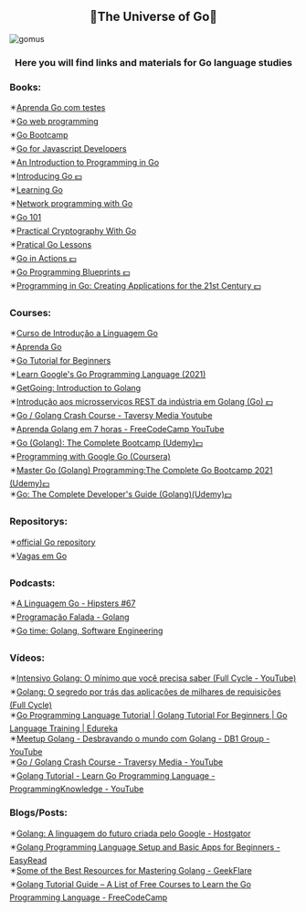 <h2 align="center">🔹The Universe of Go🔹</h2>

![gomus](https://user-images.githubusercontent.com/79488448/137652984-e457092d-36b6-486f-8485-2b5dff5bd31b.png)
<h3 align="center">Here you will find links and materials for Go language studies</h3>

<h3>Books:</h3>
✴️<a href="https://larien.gitbook.io/aprenda-go-com-testes/">Aprenda Go com testes</a><br>
✴️<a href="https://livebook.manning.com/book/go-web-programming/preface/">Go web programming</a><br>
✴️<a href="http://www.golangbootcamp.com/book">Go Bootcamp</a><br>
✴️<a href="http://www.pazams.com/Go-for-Javascript-Developers/">Go for Javascript Developers</a><br>
✴️<a href="https://www.golang-book.com/books/intro">An Introduction to Programming in Go</a><br>
✴️<a href="https://www.oreilly.com/library/view/introducing-go/9781491941997/">Introducing Go 💵</a><br>
✴️<a href="https://www.miek.nl/go/">Learning Go</a><br>
✴️<a href="https://jan.newmarch.name/go/">Network programming with Go</a><br>
✴️<a href="https://go101.org/article/101.html">Go 101</a><br>
✴️<a href="https://leanpub.com/gocrypto/read">Practical Cryptography With Go</a><br>
✴️<a href="https://www.practical-go-lessons.com/">Pratical Go Lessons</a><br>
✴️<a href="https://www.manning.com/books/go-in-action">Go in Actions 💵</a><br>
✴️<a href="https://www.packtpub.com/product/go-programming-blueprints-second-edition/9781786468949">Go Programming Blueprints 💵</a><br>
✴️<a href="https://www.informit.com/store/programming-in-go-creating-applications-for-the-21st-9780321774637">Programming in Go: Creating Applications for the 21st Century 💵</a><br>

<h3>Courses:</h3>
✴️<a href="https://www.cursou.com.br/informatica/curso-de-introducao-a-linguagem-go-golang/#player">Curso de Introdução a Linguagem Go</a><br>
✴️<a href="https://youtube.com/playlist?list=PLCKpcjBB_VlBsxJ9IseNxFllf-UFEXOdg">Aprenda Go </a><br>
✴️<a href="https://www.youtube.com/playlist?list=PL4cUxeGkcC9gC88BEo9czgyS72A3doDeM">Go Tutorial for Beginners</a><br>
✴️<a href="https://www.youtube.com/watch?v=Zhq4O7vEqq8&ab_channel=ProgrammingKnowledge">Learn Google's Go Programming Language (2021)</a><br>
✴️<a href="https://click.linksynergy.com/deeplink?id=JVFxdTr9V80&mid=39197&murl=https://www.udemy.com/course/getgoing/">GetGoing: Introduction to Golang</a><br>
✴️<a href="https://click.linksynergy.com/deeplink?id=JVFxdTr9V80&mid=39197&murl=https://www.udemy.com/course/golang-the-ultimate-guide-to-microservices-in-go-part-1/">Introdução aos microsserviços REST da indústria em Golang (Go) 💵</a><br>
✴️<a href="https://www.youtube.com/watch?v=SqrbIlUwR0U&ab_channel=TraversyMedia">Go / Golang Crash Course - Taversy Media Youtube</a><br>
✴️<a href="https://www.youtube.com/watch?v=YS4e4q9oBaU">Aprenda Golang em 7 horas - FreeCodeCamp YouTube</a><br>
✴️<a href="https://click.linksynergy.com/deeplink?id=JVFxdTr9V80&mid=39197&murl=https://www.udemy.com/course/learn-go-the-complete-bootcamp-course-golang/">Go (Golang): The Complete Bootcamp (Udemy)💵</a><br>
✴️<a href="https://www.coursera.org/specializations/google-golang?ranMID=40328&ranEAID=JVFxdTr9V80&ranSiteID=JVFxdTr9V80-E80mvAuOpfxjcCaWZTnS2w&siteID=JVFxdTr9V80-E80mvAuOpfxjcCaWZTnS2w&utm_content=10&utm_medium=partners&utm_source=linkshare&utm_campaign=JVFxdTr9V80">Programming with Google Go (Coursera)
</a><br>
✴️<a href="https://www.udemy.com/course/master-go-programming-complete-golang-bootcamp/?ranMID=39197&ranEAID=JVFxdTr9V80&ranSiteID=JVFxdTr9V80-yHsXB4gkA3YfGPX2Y3tv2A&LSNPUBID=JVFxdTr9V80&utm_source=aff-campaign&utm_medium=udemyads">Master Go (Golang) Programming:The Complete Go Bootcamp 2021 (Udemy)💵</a><br>
✴️<a href="https://www.udemy.com/course/go-the-complete-developers-guide/?ranMID=39197&ranEAID=JVFxdTr9V80&ranSiteID=JVFxdTr9V80-1_7YiIDpUd7aJoDkSOBiNA&utm_source=aff-campaign&LSNPUBID=JVFxdTr9V80&utm_medium=udemyads">Go: The Complete Developer's Guide (Golang)(Udemy)💵</a><br>

<h3>Repositorys:</h3>
✴️<a href="https://github.com/golang">official Go repository</a><br>
✴️<a href="https://github.com/Gommunity/vagas/issues">Vagas em Go</a>

<h3>Podcasts:</h3>
✴️<a href="https://open.spotify.com/episode/2ty93hIKemSXfdFEnm9m4g?si=bgBPyon7ToKEGqT8WSVijA&utm_source=copy-link">A Linguagem Go - Hipsters #67</a><br>
✴️<a href="https://open.spotify.com/episode/33DbkNQBUX17RuWfMHlg7d?si=1wFdW_6aQr-E9PEf8zqAGg&utm_source=copy-link">Programação Falada - Golang</a><br>
✴️<a href="https://open.spotify.com/show/2cKdcxETn7jDp7uJCwqmSE?si=MJLtjk_wTP69_lakaek_SQ&utm_source=copy-link">Go time: Golang, Software Engineering</a><br>

<h3>Vídeos:</h3>
✴️<a href="https://www.youtube.com/watch?v=ye6vpu4tCaE&ab_channel=FullCycle">Intensivo Golang: O mínimo que você precisa saber (Full Cycle - YouTube)</a><br>
✴️<a href="https://www.youtube.com/watch?v=yOAfEggryWQ&ab_channel=FullCycle">Golang: O segredo por trás das aplicações de milhares de requisições (Full Cycle)</a><br>
✴️<a href="https://www.youtube.com/watch?v=Q0sKAMal4WQ&ab_channel=edureka%21">Go Programming Language Tutorial | Golang Tutorial For Beginners | Go Language Training | Edureka</a><br>
✴️<a href="https://www.youtube.com/watch?v=gYthswsFlyU&ab_channel=DB1Group">Meetup Golang - Desbravando o mundo com Golang - DB1 Group - YouTube</a><br>
✴️<a href="https://www.youtube.com/watch?v=SqrbIlUwR0U&ab_channel=TraversyMedia">Go / Golang Crash Course - Traversy Media - YouTube</a><br>
✴️<a href="https://www.youtube.com/watch?v=RhBXMnJHdZw&ab_channel=ProgrammingKnowledge">Golang Tutorial - Learn Go Programming Language - ProgrammingKnowledge - YouTube</a><br>

<h3>Blogs/Posts:</h3>
✴️<a href="https://www.hostgator.com.br/blog/golang-a-linguagem-do-futuro-criada-pelo-google/">Golang: A linguagem do futuro criada pelo Google - Hostgator</a><br>
✴️<a href="https://medium.com/easyread/golang-programming-language-setup-and-basic-apps-for-beginners-bfec3960fb7d">Golang Programming Language Setup and Basic Apps for Beginners - EasyRead</a><br>
✴️<a href="https://geekflare.com/learn-golang/">Some of the Best Resources for Mastering Golang - GeekFlare</a><br>
✴️<a href="https://www.freecodecamp.org/news/golang-tutorial-list-free-courses-learn-go-programming-language/">Golang Tutorial Guide – A List of Free Courses to Learn the Go Programming Language - FreeCodeCamp</a><br>
